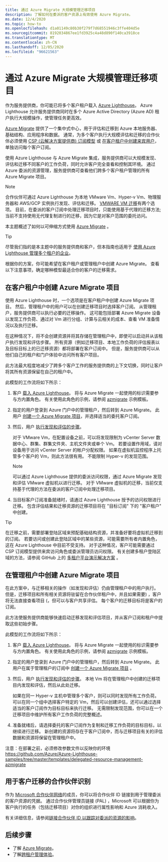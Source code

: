 ```yaml
---
title: 通过 Azure Migrate 大规模管理迁移项目
description: 了解如何在委派的客户资源上有效使用 Azure Migrate。
ms.date: 12/4/2020
ms.topic: how-to
ms.openlocfilehash: d1a01149c80b30f279f7d68551946c3ffe404d5e
ms.sourcegitcommit: 8192034867ee1fd3925c4a48d890f140ca3918ce
ms.translationtype: MT
ms.contentlocale: zh-CN
ms.lasthandoff: 12/05/2020
ms.locfileid: "96621563"
---
```

# <a name="manage-migration-projects-at-scale-with-azure-migrate"></a>通过 Azure Migrate 大规模管理迁移项目

作为服务提供商，你可能已将多个客户租户载入 [Azure Lighthouse](../overview.md)。 Azure Lighthouse 允许服务提供商同时在多个 Azure Active Directory (Azure AD) 租户执行大规模操作，使管理任务更高效。

[Azure Migrate](../../migrate/migrate-services-overview.md) 提供了一个集中式中心，用于评估和迁移到 Azure 本地服务器、基础结构、应用程序和数据。 通常，为多个客户执行大规模评估和迁移的合作伙伴必须使用 [CSP (云解决方案提供商) 订阅模型](/partner-center/customers-revoke-admin-privileges) 或 [在客户租户中创建来宾用户](/azure/active-directory/external-identities/what-is-b2b)，单独访问每个客户订阅。

使用 Azure Lighthouse 与 Azure Migrate 集成，服务提供商可以大规模发现、评估和迁移不同客户的工作负荷，同时允许客户完全查看和控制其环境。 通过 Azure 委派的资源管理，服务提供商可查看他们跨多个客户租户管理的所有 Azure Migrate 项目。

> [!NOTE]
> 合作伙伴可通过 Azure Lighthouse 为本地 VMware Vm、Hyper-v Vm、物理服务器和 AWS/GCP 实例执行发现、评估和迁移。 [VMWARE VM 迁移](../../migrate/server-migrate-overview.md)有两个选项。 目前，在委派的客户订阅中处理迁移项目时，只能使用基于代理的迁移方法;当前不支持使用无代理复制进行的迁移，因为它是对客户范围的委托访问。

本主题概述了如何以可伸缩方式使用 [Azure Migrate](../../migrate/migrate-services-overview.md) 。

> [!TIP]
> 尽管我们指的是本主题中的服务提供商和客户，但本指南也适用于 [使用 Azure Lighthouse 管理多个租户的企业](../concepts/enterprise.md)。

根据你的方案，你可能希望在客户租户或管理租户中创建 Azure Migrate。 查看以下注意事项，确定哪种模型最适合你的客户的迁移需求。

## <a name="create-an-azure-migrate-project-in-the-customer-tenant"></a>在客户租户中创建 Azure Migrate 项目

使用 Azure Lighthouse 时，一个选项是在客户租户中创建 Azure Migrate 项目。 然后，管理租户中的用户可以在创建迁移项目时选择客户订阅。 从管理租户，服务提供商可以执行必要的迁移操作。 这可能包括部署 Azure Migrate 设备以发现工作负荷、通过对 Vm 进行分组、计算与云相关的成本、查看 VM 准备情况以及执行迁移。

在这种情况下，将不会创建资源并将其存储在管理租户中，即使可以启动并从该租户执行发现和评估步骤。 所有资源（例如迁移项目、本地工作负荷的评估报表以及目标目标上的已迁移资源）都将部署在客户订阅中。 但是，服务提供商可以从他们自己的租户和门户体验中访问所有客户项目。

此方法最大程度地减少了跨多个客户工作的服务提供商的上下文切换，同时让客户将其所有资源保留在自己的租户中。

此模型的工作流将如下所示：

1. 客户 [载入 Azure Lighthouse](onboard-customer.md)。 将与 Azure Migrate 一起使用的标识需要参与方内置角色。 有关使用此角色的示例，请参阅 [azmigrate](https://github.com/Azure/Azure-Lighthouse-samples/tree/master/templates/delegated-resource-management-azmigrate) 示例模板。
1. 指定的用户登录到 Azure 门户中的管理租户，然后转到 Azure Migrate。 此用户 [创建一个 Azure Migrate 项目](/migrate/create-manage-projects.md)，并选择适当的委托客户订阅。
1. 然后，用户 [执行发现和评估的步骤](../../migrate/tutorial-discover-vmware.md)。

   对于 VMware Vm，在配置设备之前，可以将发现限制为 vCenter Server 数据中心、群集、群集文件夹、主机文件夹或单个 Vm。 若要设置作用域，请对设备用于访问 vCenter Server 的帐户分配权限。 如果在虚拟机监控程序上托管多个客户的 Vm，则此方法很有用。 不能限制 Hyper-v 的发现范围。

    > [!NOTE]
    > 可以通过 Azure Lighthouse 提供的委派访问权限，通过 Azure Migrate 发现和评估 VMware 虚拟机以进行迁移。 对于 VMware 虚拟机的迁移，当前仅支持基于代理的方法在委派的客户订阅中处理迁移项目。

1. 当目标客户订阅准备就绪时，请通过 Azure Lighthouse 授予的访问权限进行迁移。 包含评估结果和迁移资源的迁移项目将在 "目标订阅" 下的 "客户租户" 中创建。

> [!TIP]
> 在迁移之前，需要部署登陆区域来预配基础结构资源，并准备好要将虚拟机迁移到的订阅。 若要访问或创建此登陆区域中的某些资源，可能需要所有者内置角色，这在 Azure Lighthouse 中目前不受支持。 对于这种情况，客户可能需要通过 CSP 订阅模型提供来宾访问角色或委派管理员访问权限。 有关创建多租户登陆区域的方法，请参阅 GitHub 上的 [多租户平台演示解决方案](https://github.com/Azure/Multi-tenant-Landing-Zones) 。

## <a name="create-an-azure-migrate-project-in-the-managing-tenant"></a>在管理租户中创建 Azure Migrate 项目

在此方案中，与迁移相关的操作（如发现和评估）仍由管理租户中的用户执行。 但是，迁移项目和所有相关资源将驻留在合作伙伴租户中，并且如果需要) ，客户将无法直接查看项目 (，但可以与客户共享评估。 每个客户的迁移目标将是客户的订阅。

此方法使服务提供商能够快速启动迁移发现和评估项目，并从客户订阅和租户中提取这些初始步骤。

此模型的工作流将如下所示：

1. 客户 [载入 Azure Lighthouse](onboard-customer.md)。 将与 Azure Migrate 一起使用的标识需要参与方内置角色。 有关使用此角色的示例，请参阅 [azmigrate](https://github.com/Azure/Azure-Lighthouse-samples/tree/master/templates/delegated-resource-management-azmigrate) 示例模板。
1. 指定的用户登录到 Azure 门户中的管理租户，然后转到 Azure Migrate。 此用户在属于管理租户的订阅中 [创建一个 Azure Migrate 项目](/migrate/create-manage-projects.md) 。
1. 然后，用户 [执行发现和评估的步骤](../../migrate/tutorial-discover-vmware.md)。 本地 Vm 将在管理租户中创建的迁移项目内发现和评估，然后从此处迁移。

   如果在同一 Hyper-v 主机中管理多个客户，则可以同时发现所有工作负荷。 可以在同一个组中选择客户特定的 Vm，然后可以创建评估，还可以通过选择适当的客户订阅作为目标目标来执行迁移。 无需限制发现范围，你可以在一个迁移项目中维护所有客户工作负荷的完整概述。

1. 准备就绪后，请选择委托的客户订阅作为复制和迁移工作负荷的目标目标，以继续进行迁移。 新创建的资源将存在于客户订阅中，而与迁移项目有关的评估数据和资源将保留在管理租户中。

注意：在部署之前，必须修改参数文件以反映你的环境 https://github.com/Azure/Azure-Lighthouse-samples/tree/master/templates/delegated-resource-management-azmigrate

## <a name="partner-recognition-for-customer-migrations"></a>用于客户迁移的合作伙伴识别

作为 [Microsoft 合作伙伴网络](https://partner.microsoft.com)的成员，你可以将合作伙伴 ID 链接到用于管理委派的客户资源的凭据。 通过合作伙伴管理员链接 (PAL) ，Microsoft 可以根据你为客户执行的任务（包括迁移项目）对你的组织进行属性影响和 Azure 消耗收入。

有关详细信息，请参阅[链接合作伙伴 ID 以跟踪对委派的资源的影响](partner-earned-credit.md)。

## <a name="next-steps"></a>后续步骤

- 了解 [Azure Migrate](../../migrate/migrate-services-overview.md)。
- 了解[跨租户管理体验](../concepts/cross-tenant-management-experience.md)。

